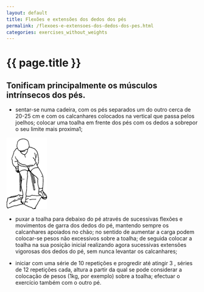 ```yaml
---
layout: default
title: Flexões e extensões dos dedos dos pés
permalink: /flexoes-e-extensoes-dos-dedos-dos-pes.html
categories: exercises_without_weights
---
```


# {{ page.title }}

## Tonificam principalmente os músculos intrínsecos dos pés.

* sentar-se numa cadeira, com os pés separados um do outro cerca de 20-25 cm e com os calcanhares colocados na vertical que passa pelos joelhos; colocar uma toalha em frente dos pés com os dedos a sobrepor o seu limite mais proxima1;

![Flexões e extensões dos dedos dos pés](assets/varrimento-com-os-pes_clip_image002_0000.gif)

* puxar a toalha para debaixo do pé através de sucessivas flexões e movimentos de garra dos dedos do pé, mantendo sempre os calcanhares apoiados no chão; no sentido de aumentar a carga podem colocar-se pesos não excessivos sobre a toalha; de seguida colocar a toalha na sua posição inicial realizando agora sucessivas extensões vigorosas dos dedos do pé, sem nunca levantar os calcanhares;

* iniciar com uma série de 10 repetições e progredir até atingir 3 , séries de 12 repetições cada, altura a partir da qual se pode considerar a colocação de pesos (1kg, por exemplo) sobre a toalha; efectuar o exercício também com o outro pé.

